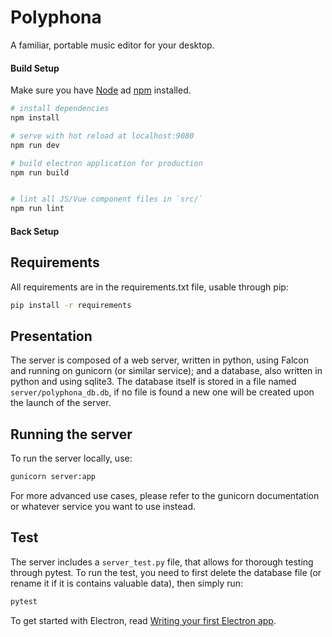 

# Polyphona

A familiar, portable music editor for your desktop. 

#### Build Setup

Make sure you have [Node] ad [npm] installed.

``` bash
# install dependencies
npm install

# serve with hot reload at localhost:9080
npm run dev

# build electron application for production
npm run build


# lint all JS/Vue component files in `src/`
npm run lint

```


#### Back Setup
## Requirements
All requirements are in the requirements.txt file, usable through pip:
``` bash
pip install -r requirements
```

## Presentation
The server is composed of a web server, written in python, using Falcon and running on gunicorn (or similar service); and a database, also written in python and using sqlite3.
The database itself is stored in a file named `server/polyphona_db.db`, if no file is found a new one will be created upon the launch of the server.

## Running the server
To run the server locally, use:
``` bash
gunicorn server:app
```

For more advanced use cases, please refer to the gunicorn documentation or whatever service you want to use instead.

## Test
The server includes a `server_test.py` file, that allows for thorough testing through pytest.
To run the test, you need to first delete the database file (or rename it if it is contains valuable data), then simply run:
``` bash
pytest
```




To get started with Electron, read [Writing your first Electron app](https://electronjs.org/docs/tutorial/first-app).

[Node]: https://nodejs.org/en/
[npm]: https://www.npmjs.com/get-npm
[Falcon]: https://falcon.readthedocs.io/en/stable/
[gunicorn]: https://gunicorn.org/
[sqlite3]: https://docs.python.org/3.4/library/sqlite3.html
[pytest]: https://docs.pytest.org/en/latest/
[pip]: https://pypi.org/project/pip/
